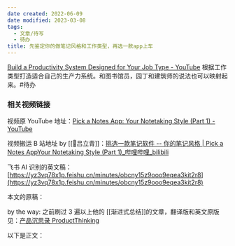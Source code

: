 ```yaml
---
date created: 2022-06-09
date modified: 2023-03-08
tags:
  - 文章/待写
  - 待办
title: 先鉴定你的做笔记风格和工作类型，再选一款app上车
---
```


[Build a Productivity System Designed for Your Job Type - YouTube](https://www.youtube.com/watch?v=fZi9kPCys7A) 根据工作类型打造适合自己的生产力系统。和图书馆员，园丁和建筑师的说法也可以映射起来。#待办

### 相关视频链接

视频原 YouTube 地址：[Pick a Notes App: Your Notetaking Style (Part 1) - YouTube](https://www.youtube.com/watch?v=f3dDVtJ2sec)

视频搬运 B 站地址 by [[🧑吕立青]]：[挑选一款笔记软件 -- 你的笔记风格 | Pick a Notes AppYour Notetaking Style (Part 1)_哔哩哔哩_bilibili](https://www.bilibili.com/video/BV14U4y1m7HL?spm_id_from=444.42.list.card_archive.click)

飞书 AI 识别的英文稿：[https://yz3vq78x1p.feishu.cn/minutes/obcny15z9ooo9eqea3kit2r8](https://yz3vq78x1p.feishu.cn/minutes/obcny15z9ooo9eqea3kit2r8)

本文的原稿：

by the way: 之前刷过 3 遍以上他的 [[渐进式总结]]的文章，翻译版和英文原版见：[产品沉思录 ProductThinking](https://index.pmthinking.com/3a8c5d77b5be42c58719d174bfbfa935)

以下是正文：

##
